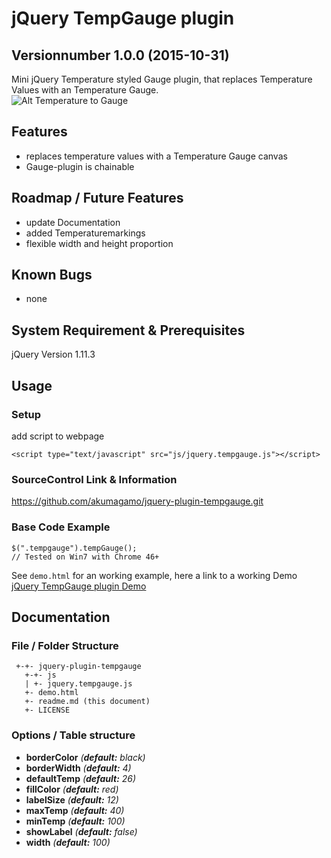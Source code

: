 # jQuery TempGauge plugin
## Versionnumber 1.0.0 (2015-10-31) 
Mini jQuery Temperature styled Gauge plugin, that replaces Temperature Values with an Temperature Gauge.  
![Alt Temperature to Gauge](https://raw.githubusercontent.com/akumagamo/jquery-plugin-tempGauge/master/readme/tempgauge-plugin-screenshot.png "Temperature to Gauge")

## Features
* replaces temperature values with a Temperature Gauge canvas
* Gauge-plugin is chainable

## Roadmap / Future Features
* update Documentation
* added Temperaturemarkings 
* flexible width and height proportion

## Known Bugs
* none 

## System Requirement & Prerequisites
jQuery Version 1.11.3

## Usage

### Setup
add script to webpage
    
	<script type="text/javascript" src="js/jquery.tempgauge.js"></script>

### SourceControl Link & Information
https://github.com/akumagamo/jquery-plugin-tempgauge.git

### Base Code Example

	$(".tempgauge").tempGauge();
	// Tested on Win7 with Chrome 46+

See ```demo.html``` for an working example, here a link to a working Demo [jQuery TempGauge plugin Demo](https://rawgit.com/akumagamo/jquery-plugin-tempgauge/master/demo.html)

## Documentation

### File / Folder Structure 
     +-+- jquery-plugin-tempgauge
	   +-+- js
	   | +- jquery.tempgauge.js
	   +- demo.html
       +- readme.md (this document)
	   +- LICENSE 
	  
### Options / Table structure
* **borderColor** *(**default:** black)*
* **borderWidth** *(**default:** 4)*
* **defaultTemp**  *(**default:** 26)*
* **fillColor**  *(**default:** red)*
* **labelSize**  *(**default:** 12)*
* **maxTemp**  *(**default:** 40)*
* **minTemp**  *(**default:** 100)*
* **showLabel**  *(**default:** false)*
* **width** *(**default:** 100)*



